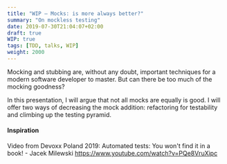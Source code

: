 ```yaml
---
title: "WIP – Mocks: is more always better?"
summary: "On mockless testing"
date: 2019-07-30T21:04:07+02:00
draft: true
WIP: true
tags: [TDD, talks, WIP]
weight: 2000
---
```


Mocking and stubbing are, without any doubt, important techniques for a modern software developer to master. But can there be too much of the mocking goodness?

<!--more-->

In this presentation, I will argue that not all mocks are equally is good. I will offer two ways of decreasing the mock addition: refactoring for testability and climbing up the testing pyramid.

#### Inspiration

Video from Devoxx Poland 2019: Automated tests: You won't find it in a book! - Jacek Milewski https://www.youtube.com/watch?v=PQe8VruXipc